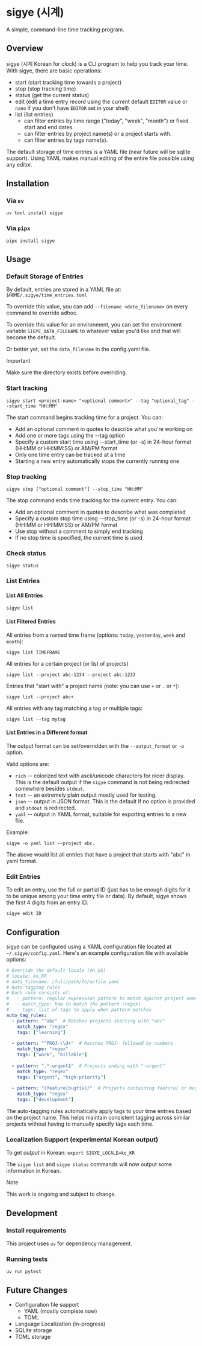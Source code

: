 # sigye (시계)

A simple, command-line time tracking program.

## Overview

sigye (시계 Korean for clock) is a CLI program to help you track your time. With sigye, there are basic operations:
* start (start tracking time towards a project)
* stop (stop tracking time)
* status (get the current status)
* edit (edit a time entry record using the current default `EDITOR` value or `nano` if you don't have `EDITOR` set in your shell)
* list (list entries)
  * can filter entries by time range ("today", "week", "month") or fixed start and end dates.
  * can filter entries by project name(s) or a project starts with.
  * can filter entries by tags name(s).

The default storage of time entries is a YAML file (near future will be sqlite support). Using YAML makes manual editing of the entire file possible using any editor.

## Installation

### Via `uv`
```shell
uv tool install sigye
```

### Via `pipx`
```shell
pipx install sigye
```

## Usage

### Default Storage of Entries
By default, entries are stored in a YAML file at: `$HOME/.sigye/time_entries.toml`

To override this value, you can add `--filename <date_filename>` on every command to override adhoc.

To override this value for an environment, you can set the environment variable `SIGYE_DATA_FILENAME` to whatever value you'd like and that will become the default.

Or better yet, set the `data_filename` in the config.yaml file.

> [!IMPORTANT]  
> Make sure the directory exists before overriding.

### Start tracking
```shell
sigye start <project-name> "<optional comment>" --tag "optional_tag" --start_time "HH:MM"
```

The start command begins tracking time for a project. You can:
- Add an optional comment in quotes to describe what you're working on
- Add one or more tags using the --tag option
- Specify a custom start time using --start_time (or -s) in 24-hour format (HH:MM or HH:MM:SS) or AM/PM format
- Only one time entry can be tracked at a time
- Starting a new entry automatically stops the currently running one

### Stop tracking
```shell
sigye stop ["optional comment"] --stop_time "HH:MM"
```

The stop command ends time tracking for the current entry. You can:
- Add an optional comment in quotes to describe what was completed
- Specify a custom stop time using --stop_time (or -s) in 24-hour format (HH:MM or HH:MM:SS) or AM/PM format
- Use stop without a comment to simply end tracking
- If no stop time is specified, the current time is used

### Check status
```shell
sigye status
```

### List Entries
#### List All Entries
```shell
sigye list
```
#### List Filtered Entries

All entries from a named time frame (options: `today`, `yesterday`, `week` and `month`):
```shell
sigye list TIMEFRAME
```

All entries for a certain project (or list of projects)
```shell
sigye list --project abc-1234 --project abc-1233
```

Entries that "start with" a project name (note: you can use `+` or `.` or `*`):
```
sigye list --project abc+
```

All entries with any tag matching a tag or multiple tags:
```
sigye list --tag mytag
```

#### List Entries in a Different format

The output format can be set/overridden with the `--output_format` or `-o` option.

Valid options are:
* `rich` -- colorized text with ascii/unicode characters for nicer display. This is the default output if the `sigye` command is not being redirected somewhere besides `stdout`.
* `text` -- an extremely plain output mostly used for testing.
* `json` -- output in JSON format. This is the default if no option is provided and `stdout` is redirected.
* `yaml` -- output in YAML format, suitable for exporting entries to a new file.

Example:

```
sigye -o yaml list --project abc.
```

The above would list all entries that have a project that starts with "abc" in yaml format.

### Edit Entries
To edit an entry, use the full or partial ID (just has to be enough digits for it to be unique among your time entry file or data). By default, sigye shows the first 4 digits from an entry ID.
```shell
sigye edit ID
```

## Configuration

sigye can be configured using a YAML configuration file located at `~/.sigye/config.yaml`. Here's an example configuration file with available options:

```yaml
# Override the default locale (en_US)
# locale: ko_KR
# data_filename: /full/path/to/a/file.yaml
# Auto-tagging rules
# Each rule consists of:
#   - pattern: regular expression pattern to match against project name
#   - match_type: how to match the pattern (regex)
#   - tags: list of tags to apply when pattern matches
auto_tag_rules:
  - pattern: "^abc"  # Matches projects starting with "abc"
    match_type: "regex"
    tags: ["learning"]
  
  - pattern: "^PROJ-\\d+"  # Matches PROJ- followed by numbers
    match_type: "regex"
    tags: ["work", "billable"]
  
  - pattern: ".*-urgent$"  # Projects ending with "-urgent"
    match_type: "regex"
    tags: ["urgent", "high-priority"]
  
  - pattern: "(feature|bugfix)/"  # Projects containing feature/ or bugfix/
    match_type: "regex"
    tags: ["development"]
```

The auto-tagging rules automatically apply tags to your time entries based on the project name. This helps maintain consistent tagging across similar projects without having to manually specify tags each time.

### Localization Support (experimental Korean output)
To get *output* in Korean:
`export SIGYE_LOCALE=ko_KR`

The `sigye list` and `sigye status` commands will now output some information in Korean.

> [!NOTE]
> This work is ongoing and subject to change.

## Development

### Install requirements

This project uses `uv` for dependency management.

### Running tests

```shell
uv run pytest
```

## Future Changes

* Configuration file support
  * YAML (mostly complete now)
  * TOML
* Language Localization (in-progress)
* SQLite storage
* TOML storage
